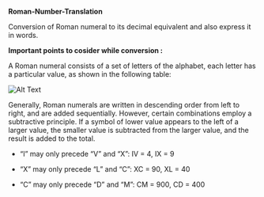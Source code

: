 **Roman-Number-Translation**

Conversion of Roman numeral to its decimal equivalent and also express it in words.



**Important points to cosider while conversion :**

  A Roman numeral consists of a set of letters of the alphabet, each letter has a particular value, as shown in the following table:
  
  
  
  
  
   ![Alt Text](https://he-s3.s3.amazonaws.com/media/uploads/d787647.png)
  
  

  
  
  Generally, Roman numerals are written in descending order from left to right, and are added sequentially. However, certain combinations   employ a subtractive principle. If a symbol of lower value appears to the left of a larger value, the smaller value is subtracted from     the larger value, and the result is added to the total.

   - “I” may only precede “V” and “X”: IV = 4, IX = 9

   - “X” may only precede “L” and “C”: XC = 90, XL = 40

   - “C” may only precede “D” and “M”: CM = 900, CD = 400

